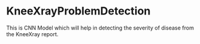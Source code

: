 # KneeXrayProblemDetection
This is CNN Model which will help in detecting the severity of disease from the KneeXray report.
